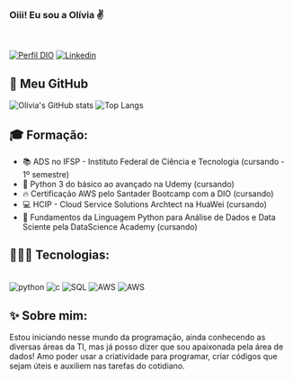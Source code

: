 
### Oiii! Eu sou a Olívia ✌️

<br/>

[![Perfil DIO](https://img.shields.io/badge/-Meu%20Perfil%20na%20DIO-30A3DC?style=for-the-badge)](https://www.dio.me/users/oliviahelena3019)
[![Linkedin](https://img.shields.io/badge/LinkedIn-0077B5?style=for-the-badge&logo=linkedin&logoColor=white)](https://www.linkedin.com/in/ol%C3%ADvia-helena-2026912a5/)



## 🐙 Meu GitHub
![Olívia's GitHub stats](https://github-readme-stats.vercel.app/api?username=OliviaHelena10&show_icons=true&theme=synthwave)
![Top Langs](https://github-readme-stats.vercel.app/api/top-langs/?username=OliviaHelena10&hide_progress=true&theme=synthwave)




## 🎓 Formação:

* 📚 ADS no IFSP - Instituto Federal de Ciência e Tecnologia (cursando - 1º semestre)
* 🐍 Python 3 do básico ao avançado  na Udemy (cursando)
* 🔥 Certificação AWS pelo Santader Bootcamp com a DIO (cursando)
* 💻 HCIP - Cloud Service Solutions Archtect na HuaWei (cursando)
* 🚀 Fundamentos da Linguagem Python para Análise de Dados e Data Sciente pela DataScience Academy (cursando)


  

## 👩🏻‍💻 Tecnologias:
<div style="display: inline_block"><br/>
  <img align="center" alt="python" src="https://img.shields.io/badge/Python-3776AB?style=for-the-badge&logo=python&logoColor=white">
  <img align="center" alt="c" src="https://img.shields.io/badge/C-00599C?style=for-the-badge&logo=c&logoColor=white" />
  <img align="center" alt="SQL" src="https://img.shields.io/badge/MySQL-005C84?style=for-the-badge&logo=mysql&logoColor=white" />
  <img align="center" alt="AWS" src="https://img.shields.io/badge/Visual_Studio_Code-0078D4?style=for-the-badge&logo=visual%20studio%20code&logoColor=white">
  <img align="center" alt="AWS" src="https://img.shields.io/badge/Amazon_AWS-FF9900?style=for-the-badge&logo=amazonaws&logoColor=white">
<br/>



## ✨ Sobre mim:
   Estou iniciando nesse mundo da programação, ainda conhecendo as diversas áreas da TI, mas já posso dizer que sou apaixonada pela área de dados! Amo poder usar a criatividade para programar, criar códigos que sejam úteis e auxiliem nas tarefas do cotidiano.


